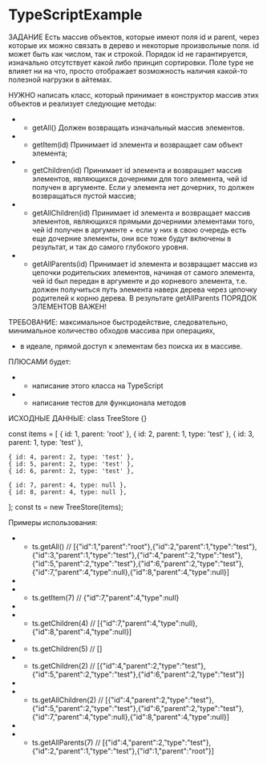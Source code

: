 # TypeScriptExample

ЗАДАНИЕ
 Есть массив объектов, которые имеют поля id и parent, через которые их можно связать в дерево и некоторые произвольные поля. id может быть как числом, так и строкой. Порядок id не гарантируется, изначально отсутствует какой либо принцип сортировки. Поле type не влияет ни на что, просто отображает возможность наличия какой-то полезной нагрузки в айтемах. 
 

НУЖНО написать класс, который принимает в конструктор массив этих объектов и реализует следующие методы:
 *  - getAll() Должен возвращать изначальный массив элементов.
 *  - getItem(id) Принимает id элемента и возвращает сам объект элемента;
 *  - getChildren(id) Принимает id элемента и возвращает массив элементов, являющихся дочерними для того элемента, чей id получен в аргументе. Если у элемента нет дочерних, то должен возвращаться пустой массив;
 *  - getAllChildren(id) Принимает id элемента и возвращает массив элементов, являющихся прямыми дочерними элементами того, чей id получен в аргументе + если у них в свою очередь есть еще дочерние элементы, они все тоже будут включены в результат, и так до самого глубокого уровня.
 *  - getAllParents(id) Принимает id элемента и возвращает массив из цепочки родительских элементов, начиная от самого элемента, чей id был передан в аргументе и до корневого элемента, т.е. должен получиться путь элемента наверх дерева через цепочку родителей к корню дерева. В результате getAllParents ПОРЯДОК ЭЛЕМЕНТОВ ВАЖЕН!
 
ТРЕБОВАНИЕ: максимальное быстродействие, следовательно, минимальное количество обходов массива при операциях,
 * в идеале, прямой доступ к элементам без поиска их в массиве.

 ПЛЮСАМИ будет:
 *  - написание этого класса на TypeScript
 *  - написание тестов для функционала методов

ИСХОДНЫЕ ДАННЫЕ:
class TreeStore {}

const items = [
    { id: 1, parent: 'root' },
    { id: 2, parent: 1, type: 'test' },
    { id: 3, parent: 1, type: 'test' },

    { id: 4, parent: 2, type: 'test' },
    { id: 5, parent: 2, type: 'test' },
    { id: 6, parent: 2, type: 'test' },

    { id: 7, parent: 4, type: null },
    { id: 8, parent: 4, type: null },
];
const ts = new TreeStore(items);


 Примеры использования:
 *  - ts.getAll() // [{"id":1,"parent":"root"},{"id":2,"parent":1,"type":"test"},{"id":3,"parent":1,"type":"test"},{"id":4,"parent":2,"type":"test"},{"id":5,"parent":2,"type":"test"},{"id":6,"parent":2,"type":"test"},{"id":7,"parent":4,"type":null},{"id":8,"parent":4,"type":null}]
 *
 *  - ts.getItem(7) // {"id":7,"parent":4,"type":null}
 *
 *  - ts.getChildren(4) // [{"id":7,"parent":4,"type":null},{"id":8,"parent":4,"type":null}]
 *  - ts.getChildren(5) // []
 *  - ts.getChildren(2) // [{"id":4,"parent":2,"type":"test"},{"id":5,"parent":2,"type":"test"},{"id":6,"parent":2,"type":"test"}]
 *
 *  - ts.getAllChildren(2) // [{"id":4,"parent":2,"type":"test"},{"id":5,"parent":2,"type":"test"},{"id":6,"parent":2,"type":"test"},{"id":7,"parent":4,"type":null},{"id":8,"parent":4,"type":null}]
 *
 *  - ts.getAllParents(7) // [{"id":4,"parent":2,"type":"test"},{"id":2,"parent":1,"type":"test"},{"id":1,"parent":"root"}]
